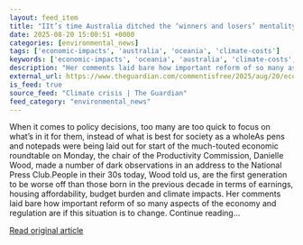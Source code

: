 ```yaml
---
layout: feed_item
title: "IIt’s time Australia ditched the ‘winners and losers’ mentality and built an economy that’s best for us all | Nicki Hutley"
date: 2025-08-20 15:00:51 +0000
categories: [environmental_news]
tags: ['economic-impacts', 'australia', 'oceania', 'climate-costs']
keywords: ['economic-impacts', 'oceania', 'australia', 'climate-costs', 'ditched', 'time']
description: "Her comments laid bare how important reform of so many aspects of the economy and regulation are if this situation is to change"
external_url: https://www.theguardian.com/commentisfree/2025/aug/20/economic-roundtable-winners-and-losers-australia-productivity
is_feed: true
source_feed: "Climate crisis | The Guardian"
feed_category: "environmental_news"
---
```


When it comes to policy decisions, too many are too quick to focus on what’s in it for them, instead of what is best for society as a wholeAs pens and notepads were being laid out for start of the much-touted economic roundtable on Monday, the chair of the Productivity Commission, Danielle Wood, made a number of dark observations in an address to the National Press Club.People in their 30s today, Wood told us, are the first generation to be worse off than those born in the previous decade in terms of earnings, housing affordability, budget burden and climate impacts. Her comments laid bare how important reform of so many aspects of the economy and regulation are if this situation is to change. Continue reading...

[Read original article](https://www.theguardian.com/commentisfree/2025/aug/20/economic-roundtable-winners-and-losers-australia-productivity)
